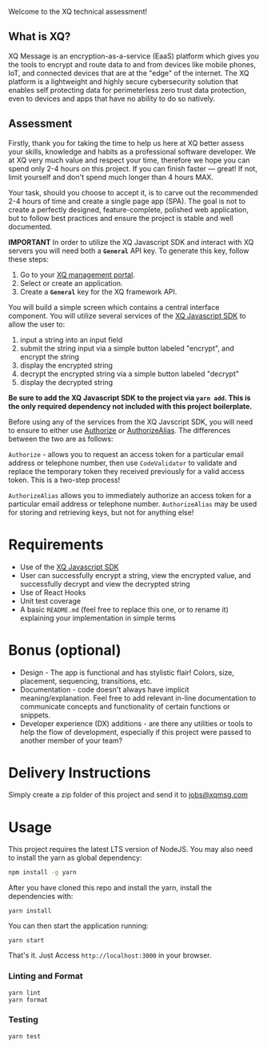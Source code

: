Welcome to the XQ technical assessment!

## What is XQ?

XQ Message is an encryption-as-a-service (EaaS) platform which gives you the tools to encrypt and route data to and from devices like mobile phones, IoT, and connected devices that are at the "edge" of the internet. The XQ platform is a lightweight and highly secure cybersecurity solution that enables self protecting data for perimeterless zero trust data protection, even to devices and apps that have no ability to do so natively.

## Assessment

Firstly, thank you for taking the time to help us here at XQ better assess your skills, knowledge and habits as a professional software developer. We at XQ very much value and respect your time, therefore we hope you can spend only 2-4 hours on this project. If you can finish faster — great! If not, limit yourself and don't spend much longer than 4 hours MAX.

Your task, should you choose to accept it, is to carve out the recommended 2-4 hours of time and create a single page app (SPA). The goal is not to create a perfectly designed, feature-complete, polished web application, but to follow best practices and ensure the project is stable and well documented.

**IMPORTANT**
In order to utilize the XQ Javascript SDK and interact with XQ servers you will need both a **`General`** API key. To generate this key, follow these steps:

1. Go to your [XQ management portal](https://manage.xqmsg.com/applications).
2. Select or create an application.
3. Create a **`General`** key for the XQ framework API.

You will build a simple screen which contains a central interface component. You will utilize several services of the [XQ Javascript SDK](https://www.npmjs.com/package/@xqmsg/jssdk-core) to allow the user to:

1.  input a string into an input field
2.  submit the string input via a simple button labeled "encrypt", and encrypt the string
3.  display the encrypted string
4.  decrypt the encrypted string via a simple button labeled "decrypt"
5.  display the decrypted string

**Be sure to add the XQ Javascript SDK to the project via `yarn add`. This is the only required dependency not included with this project boilerplate.**

Before using any of the services from the XQ Javscript SDK, you will need to ensure to either use [Authorize](https://github.com/xqmsg/jssdk-core#authorization) _or_ [AuthorizeAlias](https://github.com/xqmsg/jssdk-core#connect-to-an-alias-account). The differences between the two are as follows:

`Authorize` - allows you to request an access token for a particular email address or telephone number, then use `CodeValidator` to validate and replace the temporary token they received previously for a valid access token. This is a two-step process!

`AuthorizeAlias` allows you to immediately authorize an access token for a particular email address or telephone number. `AuthorizeAlias` may be used for storing and retrieving keys, but not for anything else!

# Requirements

- Use of the [XQ Javascript SDK](https://www.npmjs.com/package/@xqmsg/jssdk-core)
- User can successfully encrypt a string, view the encrypted value, and successfully decrypt and view the decrypted string
- Use of React Hooks
- Unit test coverage
- A basic `README.md` (feel free to replace this one, or to rename it) explaining your implementation in simple terms

# Bonus (optional)

- Design - The app is functional and has stylistic flair! Colors, size, placement, sequencing, transitions, etc.
- Documentation - code doesn't always have implicit meaning/explanation. Feel free to add relevant in-line documentation to communicate concepts and functionality of certain functions or snippets.
- Developer experience (DX) additions - are there any utilities or tools to help the flow of development, especially if this project were passed to another member of your team?

# Delivery Instructions

Simply create a zip folder of this project and send it to jobs@xqmsg.com

# Usage

This project requires the latest LTS version of NodeJS. You may also need to install the yarn as global dependency:

```bash
npm install -g yarn
```

After you have cloned this repo and install the yarn, install the dependencies with:

```
yarn install
```

You can then start the application running:

```
yarn start
```

That's it. Just Access `http://localhost:3000` in your browser.

### Linting and Format

```
yarn lint
yarn format
```

### Testing

```
yarn test
```
